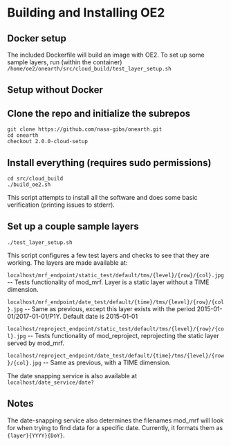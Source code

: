 # Building and Installing OE2

## Docker setup
The included Dockerfile will build an image with OE2.
To set up some sample layers, run (within the container) `/home/oe2/onearth/src/cloud_build/test_layer_setup.sh`

## Setup without Docker

## Clone the repo and initialize the subrepos
```
git clone https://github.com/nasa-gibs/onearth.git
cd onearth
checkout 2.0.0-cloud-setup
```

## Install everything (requires sudo permissions)
```
cd src/cloud_build
./build_oe2.sh
```

This script attempts to install all the software and does some basic verification (printing issues to stderr).

## Set up a couple sample layers

```
./test_layer_setup.sh
```

This script configures a few test layers and checks to see that they are working. The layers are made available at:

`localhost/mrf_endpoint/static_test/default/tms/{level}/{row}/{col}.jpg` -- Tests functionality of mod_mrf. Layer is a static layer without a TIME dimension.

`localhost/mrf_endpoint/date_test/default/{time}/tms/{level}/{row}/{col}.jpg` -- Same as previous, except this layer exists with the period 2015-01-01/2017-01-01/P1Y. Default date is 2015-01-01

`localhost/reproject_endpoint/static_test/default/tms/{level}/{row}/{col}.jpg` -- Tests functionality of mod_reproject, reprojecting the static layer served by mod_mrf.

`localhost/reproject_endpoint/date_test/default/{time}/tms/{level}/{row}/{col}.jpg` -- Same as previous, with a TIME dimension.

The date snapping service is also available at `localhost/date_service/date?`

## Notes 
The date-snapping service also determines the filenames mod_mrf will look for when trying to find data for a specific date. Currently, it formats them as `{layer}{YYYY}{DoY}`.
